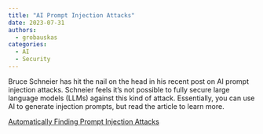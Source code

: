 ```yaml
---
title: "AI Prompt Injection Attacks"
date: 2023-07-31
authors:
  - grobauskas
categories:
  - AI
  - Security
---
```


Bruce Schneier has hit the nail on the head in his recent post on AI prompt injection attacks. Schneier feels it’s not possible to fully secure large language models (LLMs) against this kind of attack. Essentially, you can use AI to generate injection prompts, but read the article to learn more.

[Automatically Finding Prompt Injection Attacks](https://www.schneier.com/blog/archives/2023/07/automatically-finding-prompt-injection-attacks.html)

